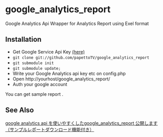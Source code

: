 google_analytics_report
=======================

Google Analytics Api Wrapper for Analytics Report using Exel format


Installation
------

 * Get Google Service Api Key [(here)](https://console.developers.google.com/project)
 * ``git clone git://github.com/papettoTV/google_analytics_report``
 * ``git submodule init``
 * ``git submodule update;``
 * Write your Google Analytics api key etc on config.php 
 * Open http://yourhost/google_analytics_report/
 * Auth your google account
 
 You can get sample report .
 
 See Also
 -------
[google analytics api を使いやすくしたgoogle_analytics_report 公開します（サンプルレポートダウンロード機能付き）](http://blog.playispeace.com/1030/wrap_google_analytics_api/) 
 
 
